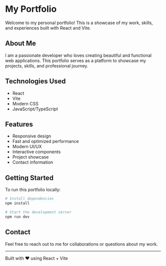 # My Portfolio

Welcome to my personal portfolio! This is a showcase of my work, skills, and experiences built with React and Vite.

## About Me

I am a passionate developer who loves creating beautiful and functional web applications. This portfolio serves as a platform to showcase my projects, skills, and professional journey.

## Technologies Used

- React
- Vite
- Modern CSS
- JavaScript/TypeScript

## Features

- Responsive design
- Fast and optimized performance
- Modern UI/UX
- Interactive components
- Project showcase
- Contact information

## Getting Started

To run this portfolio locally:

```bash
# Install dependencies
npm install

# Start the development server
npm run dev
```

## Contact

Feel free to reach out to me for collaborations or questions about my work.

---

Built with ❤️ using React + Vite
